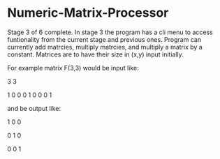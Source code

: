 # Numeric-Matrix-Processor
Stage 3 of 6 complete.
In stage 3 the program has a cli menu to access funtionality from the current stage and previous ones. Program can currently add matrcies, multiply matrcies, and multiply a matrix by a constant.
Matrices are to have their size in (x,y) input initially.

For example matrix F(3,3) would be input like:

3 3

1 0 0 0 1 0 0 0 1

and be output like:

1 0 0

0 1 0

0 0 1
